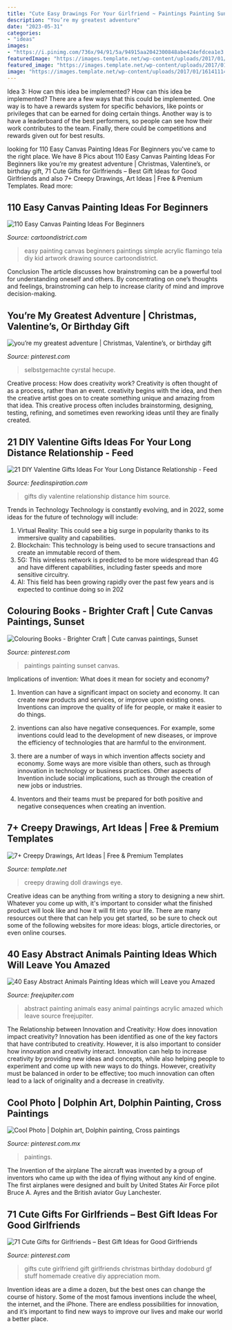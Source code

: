 ```yaml
---
title: "Cute Easy Drawings For Your Girlfriend ~ Paintings Painting Sunset Canvas"
description: "You’re my greatest adventure"
date: "2023-05-31"
categories:
- "ideas"
images:
- "https://i.pinimg.com/736x/94/91/5a/94915aa2042300848abe424efdcea1e3.jpg"
featuredImage: "https://images.template.net/wp-content/uploads/2017/01/16141114/Creepy-doll-Drawing.jpg"
featured_image: "https://images.template.net/wp-content/uploads/2017/01/16141114/Creepy-doll-Drawing.jpg"
image: "https://images.template.net/wp-content/uploads/2017/01/16141114/Creepy-doll-Drawing.jpg"
---
```



Idea 3: How can this idea be implemented?
How can this idea be implemented? 
There are a few ways that this could be implemented. One way is to have a rewards system for specific behaviors, like points or privileges that can be earned for doing certain things. Another way is to have a leaderboard of the best performers, so people can see how their work contributes to the team. Finally, there could be competitions and rewards given out for best results.

	

		
looking for 110 Easy Canvas Painting Ideas For Beginners you've came to the right place. We have 8 Pics about 110 Easy Canvas Painting Ideas For Beginners like you’re my greatest adventure | Christmas, Valentine’s, or birthday gift, 71 Cute Gifts for Girlfriends – Best Gift Ideas for Good Girlfriends and also 7+ Creepy Drawings, Art Ideas | Free &amp; Premium Templates. Read more:
		
    
## 110 Easy Canvas Painting Ideas For Beginners

<img loading=lazy src="http://www.cartoondistrict.com/wp-content/uploads/2017/06/Easy-Canvas-Painting-Ideas-For-Beginners21.jpg" onerror="this.onerror=null;this.src='https://tse2.mm.bing.net/th?id=OIP.8Xzk08F4TJ-XT7iJbsCMiwHaLD&amp;pid=15.1';" alt="110 Easy Canvas Painting Ideas For Beginners">

_Source: cartoondistrict.com_

>easy painting canvas beginners paintings simple acrylic flamingo tela diy kid artwork drawing source cartoondistrict. 

	

Conclusion
The article discusses how brainstroming can be a powerful tool for understanding oneself and others. By concentrating on one’s thoughts and feelings, brainstroming can help to increase clarity of mind and improve decision-making.

    
## You’re My Greatest Adventure | Christmas, Valentine’s, Or Birthday Gift

<img loading=lazy src="https://i.pinimg.com/736x/88/be/73/88be73cea25c5c3974b33bb076c0f7b5.jpg" onerror="this.onerror=null;this.src='https://tse4.mm.bing.net/th?id=OIP.fB-Gs4T1OADKnwBQhIA1PgHaNJ&amp;pid=15.1';" alt="you’re my greatest adventure | Christmas, Valentine’s, or birthday gift">

_Source: pinterest.com_

>selbstgemachte cyrstal hecupe. 

	

Creative process: How does creativity work?
Creativity is often thought of as a process, rather than an event. creativity begins with the idea, and then the creative artist goes on to create something unique and amazing from that idea. This creative process often includes brainstorming, designing, testing, refining, and sometimes even reworking ideas until they are finally created.

    
## 21 DIY Valentine Gifts Ideas For Your Long Distance Relationship - Feed

<img loading=lazy src="http://feedinspiration.com/wp-content/uploads/2016/12/Diy-Gifts-For-Him.jpg" onerror="this.onerror=null;this.src='https://tse3.mm.bing.net/th?id=OIP.rSoRMctrLxJJaGzx519IIwHaJ3&amp;pid=15.1';" alt="21 DIY Valentine Gifts Ideas For Your Long Distance Relationship - Feed">

_Source: feedinspiration.com_

>gifts diy valentine relationship distance him source. 

	

Trends in Technology
Technology is constantly evolving, and in 2022, some ideas for the future of technology will include: 
1. Virtual Reality: This could see a big surge in popularity thanks to its immersive quality and capabilities. 
2. Blockchain: This technology is being used to secure transactions and create an immutable record of them. 
3. 5G: This wireless network is predicted to be more widespread than 4G and have different capabilities, including faster speeds and more sensitive circuitry. 
4. AI: This field has been growing rapidly over the past few years and is expected to continue doing so in 202
    
## Colouring Books - Brighter Craft | Cute Canvas Paintings, Sunset

<img loading=lazy src="https://i.pinimg.com/736x/12/4d/4d/124d4d19082092ec79c6bb4896e52611.jpg" onerror="this.onerror=null;this.src='https://tse1.mm.bing.net/th?id=OIP.XPPX0eVCP-CGMnhvt1X_pQHaJ_&amp;pid=15.1';" alt="Colouring Books - Brighter Craft | Cute canvas paintings, Sunset">

_Source: pinterest.com_

>paintings painting sunset canvas. 

	

Implications of invention: What does it mean for society and economy?
1. Invention can have a significant impact on society and economy. It can create new products and services, or improve upon existing ones. Inventions can improve the quality of life for people, or make it easier to do things.
2. inventions can also have negative consequences. For example, some inventions could lead to the development of new diseases, or improve the efficiency of technologies that are harmful to the environment.

3. there are a number of ways in which invention affects society and economy. Some ways are more visible than others, such as through innovation in technology or business practices. Other aspects of Invention include social implications, such as through the creation of new jobs or industries.

4. Inventors and their teams must be prepared for both positive and negative consequences when creating an invention.

    
## 7+ Creepy Drawings, Art Ideas | Free &amp; Premium Templates

<img loading=lazy src="https://images.template.net/wp-content/uploads/2017/01/16141114/Creepy-doll-Drawing.jpg" onerror="this.onerror=null;this.src='https://tse2.mm.bing.net/th?id=OIP.M3p_ZxODbwevkHTycV77SgHaHa&amp;pid=15.1';" alt="7+ Creepy Drawings, Art Ideas | Free &amp; Premium Templates">

_Source: template.net_

>creepy drawing doll drawings eye. 

	

Creative ideas can be anything from writing a story to designing a new shirt. Whatever you come up with, it's important to consider what the finished product will look like and how it will fit into your life. There are many resources out there that can help you get started, so be sure to check out some of the following websites for more ideas: blogs, article directories, or even online courses.

    
## 40 Easy Abstract Animals Painting Ideas Which Will Leave You Amazed

<img loading=lazy src="http://www.freejupiter.com/wp-content/uploads/2018/08/Easy-Abstract-Animals-Painting-Ideas-3.jpg" onerror="this.onerror=null;this.src='https://tse3.mm.bing.net/th?id=OIP.wWW4JW8jj3-spuU5frOPNAHaNK&amp;pid=15.1';" alt="40 Easy Abstract Animals Painting Ideas which will Leave you Amazed">

_Source: freejupiter.com_

>abstract painting animals easy animal paintings acrylic amazed which leave source freejupiter. 

	

The Relationship between Innovation and Creativity: How does innovation impact creativity?
Innovation has been identified as one of the key factors that have contributed to creativity. However, it is also important to consider how innovation and creativity interact. Innovation can help to increase creativity by providing new ideas and concepts, while also helping people to experiment and come up with new ways to do things. However, creativity must be balanced in order to be effective; too much innovation can often lead to a lack of originality and a decrease in creativity.

    
## Cool Photo | Dolphin Art, Dolphin Painting, Cross Paintings

<img loading=lazy src="https://i.pinimg.com/736x/13/37/c0/1337c0f40f2e6aaca9004d56c85863fa.jpg" onerror="this.onerror=null;this.src='https://tse2.mm.bing.net/th?id=OIP.T3zFBn5pIFGSi1TmA7vpLQHaKS&amp;pid=15.1';" alt="Cool Photo | Dolphin art, Dolphin painting, Cross paintings">

_Source: pinterest.com.mx_

>paintings. 

	

The Invention of the airplane
The aircraft was invented by a group of inventors who came up with the idea of flying without any kind of engine. The first airplanes were designed and built by United States Air Force pilot Bruce A. Ayres and the British aviator Guy Lanchester.

    
## 71 Cute Gifts For Girlfriends – Best Gift Ideas For Good Girlfriends

<img loading=lazy src="https://i.pinimg.com/736x/94/91/5a/94915aa2042300848abe424efdcea1e3.jpg" onerror="this.onerror=null;this.src='https://tse1.mm.bing.net/th?id=OIP.-TNwFd80TABwOW-8B25pYwHaOV&amp;pid=15.1';" alt="71 Cute Gifts for Girlfriends – Best Gift Ideas for Good Girlfriends">

_Source: pinterest.com_

>gifts cute girlfriend gift girlfriends christmas birthday dodoburd gf stuff homemade creative diy appreciation mom. 

	

Invention ideas are a dime a dozen, but the best ones can change the course of history. Some of the most famous inventions include the wheel, the internet, and the iPhone. There are endless possibilities for innovation, and it’s important to find new ways to improve our lives and make our world a better place.

